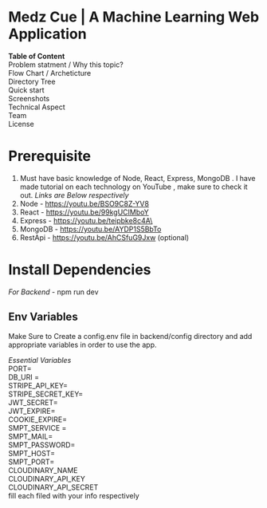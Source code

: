 # Medz Cue | A Machine Learning Web Application

**Table of Content**  
Problem statment / Why this topic?  
Flow Chart / Archeticture  
Directory Tree  
Quick start  
Screenshots  
Technical Aspect  
Team  
License  

# Prerequisite

1.  Must have basic knowledge of Node, React, Express, MongoDB . I have made tutorial on each technology on YouTube , make sure to check it out. *Links are Below respectively*
2.  Node - https://youtu.be/BSO9C8Z-YV8
3.  React - https://youtu.be/99kgUCIMboY
4.  Express - https://youtu.be/teipbke8c4A\
5.  MongoDB - https://youtu.be/AYDP1S5BbTo
6.  RestApi - https://youtu.be/AhCSfuG9Jxw (optional)

# Install Dependencies

*For Backend* - npm run dev

## Env Variables

Make Sure to Create a config.env file in backend/config directory and add appropriate variables in order to use the app.

*Essential Variables*  
PORT=  
DB_URI =  
STRIPE_API_KEY=  
STRIPE_SECRET_KEY=  
JWT_SECRET=  
JWT_EXPIRE=  
COOKIE_EXPIRE=  
SMPT_SERVICE =  
SMPT_MAIL=  
SMPT_PASSWORD=  
SMPT_HOST=  
SMPT_PORT=  
CLOUDINARY_NAME  
CLOUDINARY_API_KEY  
CLOUDINARY_API_SECRET  
fill each filed with your info respectively
